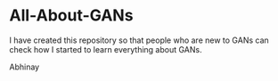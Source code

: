 # All-About-GANs
I have created this repository so that people who are new to GANs can check how I started to learn everything about GANs. 

Abhinay
